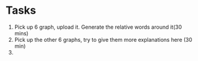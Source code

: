 # Tasks
1. Pick up 6 graph, upload it. Generate the relative words around it(30 mins)
2. Pick up the other 6 graphs, try to give them more explanations here (30 min)
3. 